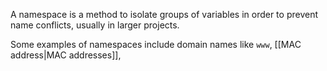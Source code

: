 A namespace is a method to isolate groups of variables in order to prevent name conflicts, usually in larger projects.

Some examples of namespaces include domain names like `www`, [[MAC address|MAC addresses]],